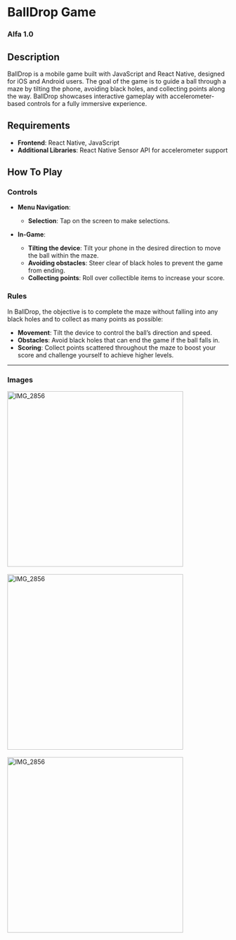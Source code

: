# BallDrop Game

### Alfa 1.0

## Description

BallDrop is a mobile game built with JavaScript and React Native, designed for iOS and Android users. The goal of the game is to guide a ball through a maze by tilting the phone, avoiding black holes, and collecting points along the way. BallDrop showcases interactive gameplay with accelerometer-based controls for a fully immersive experience.

## Requirements

- **Frontend**: React Native, JavaScript
- **Additional Libraries**: React Native Sensor API for accelerometer support

## How To Play

### Controls

- **Menu Navigation**:
  - **Selection**: Tap on the screen to make selections.

- **In-Game**:
  - **Tilting the device**: Tilt your phone in the desired direction to move the ball within the maze.
  - **Avoiding obstacles**: Steer clear of black holes to prevent the game from ending.
  - **Collecting points**: Roll over collectible items to increase your score.

### Rules

In BallDrop, the objective is to complete the maze without falling into any black holes and to collect as many points as possible:

- **Movement**: Tilt the device to control the ball’s direction and speed.
- **Obstacles**: Avoid black holes that can end the game if the ball falls in.
- **Scoring**: Collect points scattered throughout the maze to boost your score and challenge yourself to achieve higher levels.

---
### Images
<img src="https://github.com/user-attachments/assets/4f4e2c91-4c21-4e6d-bdc9-8308665bf62c" alt="IMG_2856" width="400" />   
<br><br>
<img src="https://github.com/user-attachments/assets/f3ce41ed-6970-44b0-9101-207063f31b50" alt="IMG_2856" width="400" />
<br><br>
<img src="https://github.com/user-attachments/assets/972e53cf-4b70-47f8-aeb0-196eb96b5fd7" alt="IMG_2856" width="400" />





